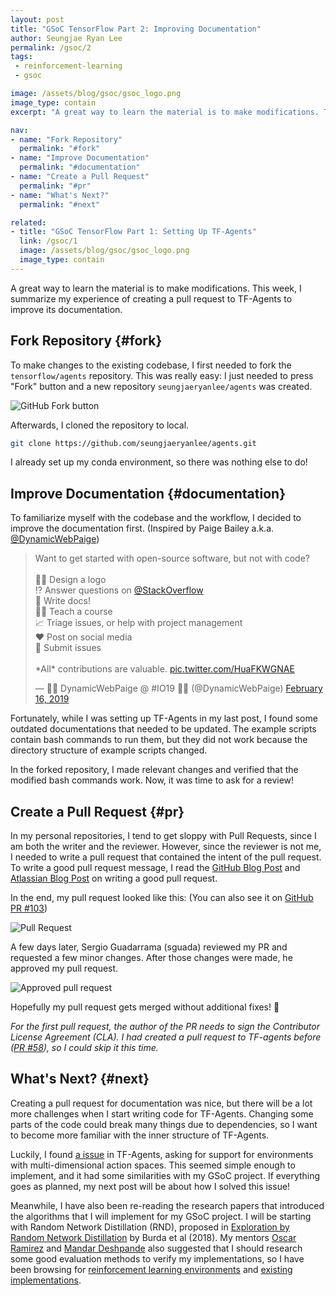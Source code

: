 ```yaml
---
layout: post
title: "GSoC TensorFlow Part 2: Improving Documentation"
author: Seungjae Ryan Lee
permalink: /gsoc/2
tags:
 - reinforcement-learning
 - gsoc

image: /assets/blog/gsoc/gsoc_logo.png
image_type: contain
excerpt: "A great way to learn the material is to make modifications. This week, I summarize my experience of creating a pull request to TF-Agents to improve its documentation."

nav:
- name: "Fork Repository"
  permalink: "#fork"
- name: "Improve Documentation"
  permalink: "#documentation"
- name: "Create a Pull Request"
  permalink: "#pr"
- name: "What's Next?"
  permalink: "#next"

related:
- title: "GSoC TensorFlow Part 1: Setting Up TF-Agents"
  link: /gsoc/1
  image: /assets/blog/gsoc/gsoc_logo.png
  image_type: contain
---
```


A great way to learn the material is to make modifications. This week, I summarize my experience of creating a pull request to TF-Agents to improve its documentation.

## Fork Repository {#fork}

To make changes to the existing codebase, I first needed to fork the `tensorflow/agents` repository. This was really easy: I just needed to press "Fork" button and a new repository `seungjaeryanlee/agents` was created.

<div class="w80" style="margin: 10px auto;">
  <img src="{{ absolute_url }}/assets/blog/gsoc/2/fork.png" alt="GitHub Fork button">
</div>

Afterwards, I cloned the repository to local.

```bash
git clone https://github.com/seungjaeryanlee/agents.git
```

I already set up my conda environment, so there was nothing else to do!



## Improve Documentation {#documentation}

To familiarize myself with the codebase and the workflow, I decided to improve the documentation first. (Inspired by Paige Bailey a.k.a. [@DynamicWebPaige](<https://twitter.com/DynamicWebPaige>))

<style>
    twitter-widget {
        margin: auto;
    }
</style>
<blockquote  class="twitter-tweet"><p lang="en" dir="ltr">Want to get started with open-source software, but not with code?<br><br>👩‍🎨 Design a logo<br>⁉️ Answer questions on <a href="https://twitter.com/StackOverflow?ref_src=twsrc%5Etfw">@StackOverflow</a><br>📒 Write docs!<br>👩‍🏫 Teach a course<br>📈 Triage issues, or help with project management<br>❤️ Post on social media<br>🐛 Submit issues<br><br>*All* contributions are valuable. <a href="https://t.co/HuaFKWGNAE">pic.twitter.com/HuaFKWGNAE</a></p>&mdash; 👩‍💻 DynamicWebPaige @ #IO19 🧠✨ (@DynamicWebPaige) <a href="https://twitter.com/DynamicWebPaige/status/1096820245715505152?ref_src=twsrc%5Etfw">February 16, 2019</a></blockquote>
<script async src="https://platform.twitter.com/widgets.js" charset="utf-8"></script>

Fortunately, while I was setting up TF-Agents in my last post, I found some outdated documentations that needed to be updated. The example scripts contain bash commands to run them, but they did not work because the directory structure of example scripts changed.

In the forked repository, I made relevant changes and verified that the modified bash commands work. Now, it was time to ask for a review!


## Create a Pull Request {#pr}

In my personal repositories, I tend to get sloppy with Pull Requests, since I am both the writer and the reviewer. However, since the reviewer is not me, I needed to write a pull request that contained the intent of the pull request. To write a good pull request message, I read the [GitHub Blog Post](https://github.blog/2015-01-21-how-to-write-the-perfect-pull-request/) and [Atlassian Blog Post](https://www.atlassian.com/blog/git/written-unwritten-guide-pull-requests) on writing a good pull request.

In the end, my pull request looked like this: (You can also see it on [GitHub PR #103](https://github.com/tensorflow/agents/pull/103))

<div class="w80" style="margin: 10px auto;">
  <img src="{{ absolute_url }}/assets/blog/gsoc/2/pr_message.png" alt="Pull Request">
</div>

A few days later, Sergio Guadarrama (sguada) reviewed my PR and requested a few minor changes. After those changes were made, he approved my pull request.

<div class="w60" style="margin: 10px auto;">
  <img src="{{ absolute_url }}/assets/blog/gsoc/2/approved.png" alt="Approved pull request">
</div>

Hopefully my pull request gets merged without additional fixes! 🤞

*For the first pull request, the author of the PR needs to sign the Contributor License Agreement (CLA). I had created a pull request to TF-agents before ([PR #58](https://github.com/tensorflow/agents/pull/58)), so I could skip it this time.*


## What's Next? {#next}

Creating a pull request for documentation was nice, but there will be a lot more challenges when I start writing code for TF-Agents. Changing some parts of the code could break many things due to dependencies, so I want to become more familiar with the inner structure of TF-Agents. 

Luckily, I found [a issue](https://github.com/tensorflow/agents/issues/97) in TF-Agents, asking for support for environments with multi-dimensional action spaces. This seemed simple enough to implement, and it had some similarities with my GSoC project. If everything goes as planned, my next post will be about how I solved this issue! 

Meanwhile, I have also been re-reading the research papers that introduced the algorithms that I will implement for my GSoC project. I will be starting with Random Network Distillation (RND), proposed in [Exploration by Random Network Distillation](https://arxiv.org/abs/1810.12894) by Burda et al (2018). My mentors [Oscar Ramirez](https://ai.google/research/people/OscarRamirez) and [Mandar Deshpande](https://mandroid6.github.io/about/) also suggested that I should research some good evaluation methods to verify my implementations, so I have been browsing for [reinforcement learning environments](https://rlenv.directory/) and [existing implementations](https://github.com/openai/random-network-distillation).
